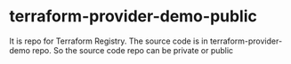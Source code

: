 # terraform-provider-demo-public

It is repo for Terraform Registry. The source code is in terraform-provider-demo repo. So the source code repo can be private or public
